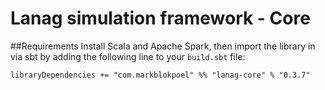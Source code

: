 # Lanag simulation framework - Core

##Requirements
Install Scala and Apache Spark, then import the library in via sbt by adding the following
line to your `build.sbt` file:

```
libraryDependencies += "com.markblokpoel" %% "lanag-core" % "0.3.7"
```